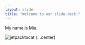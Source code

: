 ```yaml
---
layout: slide
title: "Welcome to our slide deck!"
---
```


My name is Mia.

![jetpacktocat](https://octodex.github.com/images/jetpacktocat.png)
{: .center}
